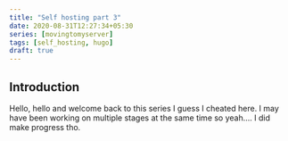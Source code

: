 ```yaml
---
title: "Self hosting part 3"
date: 2020-08-31T12:27:34+05:30
series: [movingtomyserver]
tags: [self_hosting, hugo]
draft: true
---
```


## Introduction

Hello, hello and welcome back to this series I guess I cheated here. I may have  been working on multiple stages at the same time so yeah.... I did make progress tho.